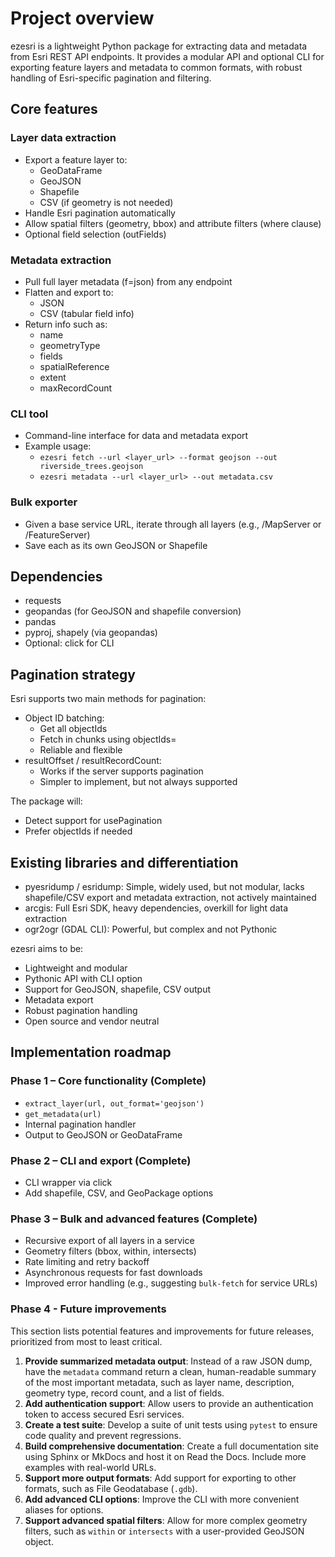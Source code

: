 # Project overview

ezesri is a lightweight Python package for extracting data and metadata from Esri REST API endpoints. It provides a modular API and optional CLI for exporting feature layers and metadata to common formats, with robust handling of Esri-specific pagination and filtering.

## Core features

### Layer data extraction
- Export a feature layer to:
  - GeoDataFrame
  - GeoJSON
  - Shapefile
  - CSV (if geometry is not needed)
- Handle Esri pagination automatically
- Allow spatial filters (geometry, bbox) and attribute filters (where clause)
- Optional field selection (outFields)

### Metadata extraction
- Pull full layer metadata (f=json) from any endpoint
- Flatten and export to:
  - JSON
  - CSV (tabular field info)
- Return info such as:
  - name
  - geometryType
  - fields
  - spatialReference
  - extent
  - maxRecordCount

### CLI tool
- Command-line interface for data and metadata export
- Example usage:
  - `ezesri fetch --url <layer_url> --format geojson --out riverside_trees.geojson`
  - `ezesri metadata --url <layer_url> --out metadata.csv`

### Bulk exporter
- Given a base service URL, iterate through all layers (e.g., /MapServer or /FeatureServer)
- Save each as its own GeoJSON or Shapefile

## Dependencies
- requests
- geopandas (for GeoJSON and shapefile conversion)
- pandas
- pyproj, shapely (via geopandas)
- Optional: click for CLI

## Pagination strategy
Esri supports two main methods for pagination:

- Object ID batching:
  - Get all objectIds
  - Fetch in chunks using objectIds=<comma-separated-list>
  - Reliable and flexible
- resultOffset / resultRecordCount:
  - Works if the server supports pagination
  - Simpler to implement, but not always supported

The package will:
- Detect support for usePagination
- Prefer objectIds if needed

## Existing libraries and differentiation

- pyesridump / esridump: Simple, widely used, but not modular, lacks shapefile/CSV export and metadata extraction, not actively maintained
- arcgis: Full Esri SDK, heavy dependencies, overkill for light data extraction
- ogr2ogr (GDAL CLI): Powerful, but complex and not Pythonic

ezesri aims to be:
- Lightweight and modular
- Pythonic API with CLI option
- Support for GeoJSON, shapefile, CSV output
- Metadata export
- Robust pagination handling
- Open source and vendor neutral

## Implementation roadmap

### Phase 1 – Core functionality (Complete)
- `extract_layer(url, out_format='geojson')`
- `get_metadata(url)`
- Internal pagination handler
- Output to GeoJSON or GeoDataFrame

### Phase 2 – CLI and export (Complete)
- CLI wrapper via click
- Add shapefile, CSV, and GeoPackage options

### Phase 3 – Bulk and advanced features (Complete)
- Recursive export of all layers in a service
- Geometry filters (bbox, within, intersects)
- Rate limiting and retry backoff
- Asynchronous requests for fast downloads
- Improved error handling (e.g., suggesting `bulk-fetch` for service URLs)

### Phase 4 - Future improvements

This section lists potential features and improvements for future releases, prioritized from most to least critical.

1.  **Provide summarized metadata output**: Instead of a raw JSON dump, have the `metadata` command return a clean, human-readable summary of the most important metadata, such as layer name, description, geometry type, record count, and a list of fields.
2.  **Add authentication support**: Allow users to provide an authentication token to access secured Esri services.
3.  **Create a test suite**: Develop a suite of unit tests using `pytest` to ensure code quality and prevent regressions.
4.  **Build comprehensive documentation**: Create a full documentation site using Sphinx or MkDocs and host it on Read the Docs. Include more examples with real-world URLs.
5.  **Support more output formats**: Add support for exporting to other formats, such as File Geodatabase (`.gdb`).
6.  **Add advanced CLI options**: Improve the CLI with more convenient aliases for options.
7.  **Support advanced spatial filters**: Allow for more complex geometry filters, such as `within` or `intersects` with a user-provided GeoJSON object. 
